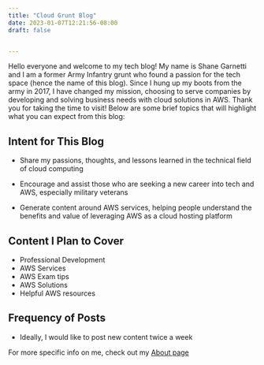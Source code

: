 ```yaml
---
title: "Cloud Grunt Blog"
date: 2023-01-07T12:21:56-08:00
draft: false


---
```

Hello everyone and welcome to my tech blog! My name is Shane Garnetti and I am a former Army Infantry grunt who found a passion for the tech space (hence the name of this blog). Since I hung up my boots from the army in 2017, I have changed my mission, choosing to serve companies by developing and solving business needs with cloud solutions in AWS. Thank you for taking the time to visit! Below are some brief topics that will highlight what you can expect from this blog:


## Intent for This Blog
- Share my passions, thoughts, and lessons learned in the technical field of cloud computing

- Encourage and assist those who are seeking a new career into tech and AWS, especially military veterans

- Generate content around AWS services, helping people understand the benefits and value of leveraging AWS as a cloud hosting platform 

## Content I Plan to Cover
- Professional Development
- AWS Services
- AWS Exam tips
- AWS Solutions
- Helpful AWS resources

## Frequency of Posts
- Ideally, I would like to post new content twice a week


For more specific info on me, check out my [About page](/about)
